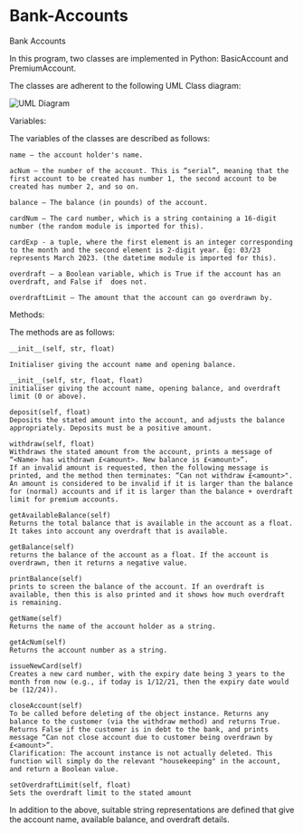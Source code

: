# Bank-Accounts
Bank Accounts

In this program, two classes are implemented in Python: BasicAccount and PremiumAccount.

The classes are adherent to the following UML Class diagram:

![UML Diagram](https://github.com/kevin14fe/Bank-Accounts/uml.png?raw=true)

 
Variables:

The variables of the classes are described as follows:

    name – the account holder's name.

    acNum – the number of the account. This is “serial”, meaning that the first account to be created has number 1, the second account to be created has number 2, and so on.

    balance – The balance (in pounds) of the account.

    cardNum – The card number, which is a string containing a 16-digit number (the random module is imported for this).

    cardExp - a tuple, where the first element is an integer corresponding to the month and the second element is 2-digit year. Eg: 03/23 represents March 2023. (the datetime module is imported for this).

    overdraft – a Boolean variable, which is True if the account has an overdraft, and False if  does not.

    overdraftLimit – The amount that the account can go overdrawn by.

 

 

Methods:

The methods are as follows:

    __init__(self, str, float)

    Initialiser giving the account name and opening balance.

    __init__(self, str, float, float)
    initialiser giving the account name, opening balance, and overdraft limit (0 or above).

    deposit(self, float)
    Deposits the stated amount into the account, and adjusts the balance appropriately. Deposits must be a positive amount.

    withdraw(self, float)
    Withdraws the stated amount from the account, prints a message of “<Name> has withdrawn £<amount>. New balance is £<amount>”.
    If an invalid amount is requested, then the following message is printed, and the method then terminates: “Can not withdraw £<amount>".
    An amount is considered to be invalid if it is larger than the balance for (normal) accounts and if it is larger than the balance + overdraft limit for premium accounts.

    getAvailableBalance(self)
    Returns the total balance that is available in the account as a float. It takes into account any overdraft that is available.

    getBalance(self)
    returns the balance of the account as a float. If the account is overdrawn, then it returns a negative value.

    printBalance(self)
    prints to screen the balance of the account. If an overdraft is available, then this is also printed and it shows how much overdraft is remaining.

    getName(self)
    Returns the name of the account holder as a string.

    getAcNum(self)
    Returns the account number as a string.

    issueNewCard(self)
    Creates a new card number, with the expiry date being 3 years to the month from now (e.g., if today is 1/12/21, then the expiry date would be (12/24)).

    closeAccount(self)
    To be called before deleting of the object instance. Returns any balance to the customer (via the withdraw method) and returns True.
    Returns False if the customer is in debt to the bank, and prints message “Can not close account due to customer being overdrawn by £<amount>”.
    Clarification: The account instance is not actually deleted. This function will simply do the relevant "housekeeping" in the account, and return a Boolean value.

    setOverdraftLimit(self, float)
    Sets the overdraft limit to the stated amount

 

In addition to the above, suitable string representations are defined that give the account name, available balance, and overdraft details.
